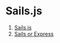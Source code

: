 # Sails.js

1. [Sails.js](http://sailsjs.org/)
1. [Sails or Express](http://www.quora.com/Should-one-learn-Express-js-or-Sails-js)
